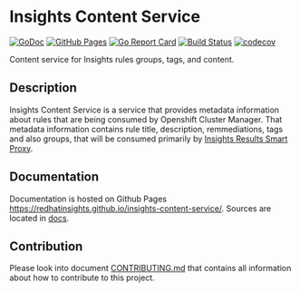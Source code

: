 # Insights Content Service

[![GoDoc](https://godoc.org/github.com/RedHatInsights/insights-content-service?status.svg)](https://godoc.org/github.com/RedHatInsights/insights-content-service)
[![GitHub Pages](https://img.shields.io/badge/%20-GitHub%20Pages-informational)](https://redhatinsights.github.io/insights-content-service/)
[![Go Report Card](https://goreportcard.com/badge/github.com/RedHatInsights/insights-content-service)](https://goreportcard.com/report/github.com/RedHatInsights/insights-content-service)
[![Build Status](https://travis-ci.org/RedHatInsights/insights-content-service.svg?branch=master)](https://travis-ci.org/RedHatInsights/insights-content-service)
[![codecov](https://codecov.io/gh/RedHatInsights/insights-content-service/branch/master/graph/badge.svg)](https://codecov.io/gh/RedHatInsights/insights-content-service)

Content service for Insights rules groups, tags, and content.

## Description

Insights Content Service is a service that provides metadata information about rules that are being
consumed by Openshift Cluster Manager. That metadata information contains rule title, description,
remmediations, tags and also groups, that will be consumed primarily by
[Insights Results Smart Proxy](https://github.com/RedHatInsights/insights-results-smart-proxy).

## Documentation

Documentation is hosted on Github Pages <https://redhatinsights.github.io/insights-content-service/>.
Sources are located in [docs](https://github.com/RedHatInsights/insights-content-service/tree/master/docs).

## Contribution

Please look into document [CONTRIBUTING.md](CONTRIBUTING.md) that contains all information about how to
contribute to this project.
